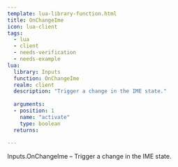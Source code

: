 ```yaml
---
template: lua-library-function.html
title: OnChangeIme
icon: lua-client
tags:
  - lua
  - client
  - needs-verification
  - needs-example
lua:
  library: Inputs
  function: OnChangeIme
  realm: client
  description: "Trigger a change in the IME state."
  
  arguments:
  - position: 1
    name: "activate"
    type: boolean
  returns:
    
---
```


<div class="lua__search__keywords">
Inputs.OnChangeIme &#x2013; Trigger a change in the IME state.
</div>
